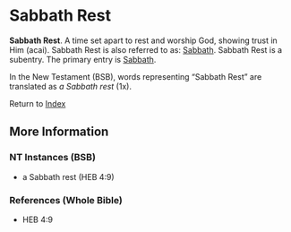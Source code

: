 # Sabbath Rest
**Sabbath Rest**. 
A time set apart to rest and worship God, showing trust in Him (acai). 
Sabbath Rest is also referred to as: 
[Sabbath](Sabbath.md). 
Sabbath Rest is a subentry. The primary entry is 
[Sabbath](Sabbath.md). 




In the New Testament (BSB), words representing “Sabbath Rest” are translated as 
*a Sabbath rest* (1x). 


Return to [Index](00-Index.md)

## More Information

### NT Instances (BSB)

* a Sabbath rest (HEB 4:9)



### References (Whole Bible)

* HEB 4:9



